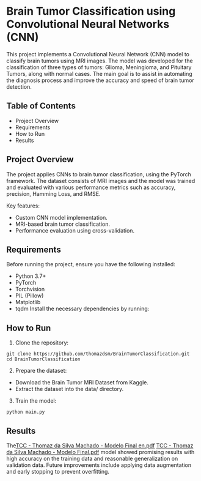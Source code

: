 # Brain Tumor Classification using Convolutional Neural Networks (CNN)
This project implements a Convolutional Neural Network (CNN) model to classify brain tumors using MRI images. The model was developed for the classification of three types of tumors: Glioma, Meningioma, and Pituitary Tumors, along with normal cases. The main goal is to assist in automating the diagnosis process and improve the accuracy and speed of brain tumor detection.

## Table of Contents
* Project Overview
* Requirements
* How to Run
* Results

## Project Overview
The project applies CNNs to brain tumor classification, using the PyTorch framework. The dataset consists of MRI images and the model was trained and evaluated with various performance metrics such as accuracy, precision, Hamming Loss, and RMSE.

Key features:
* Custom CNN model implementation.
* MRI-based brain tumor classification.
* Performance evaluation using cross-validation.

## Requirements
Before running the project, ensure you have the following installed:
* Python 3.7+
* PyTorch
* Torchvision
* PIL (Pillow)
* Matplotlib
* tqdm
Install the necessary dependencies by running:

## How to Run
1. Clone the repository:

```
git clone https://github.com/thomazdsm/BrainTumorClassification.git
cd BrainTumorClassification
```

2. Prepare the dataset:
* Download the Brain Tumor MRI Dataset from Kaggle.
* Extract the dataset into the data/ directory.

3. Train the model:

```
python main.py
```

## Results
The[TCC - Thomaz da Silva Machado - Modelo Final en.pdf](../../../../Downloads/TCC%20-%20Thomaz%20da%20Silva%20Machado%20-%20Modelo%20Final%20en.pdf)
[TCC - Thomaz da Silva Machado - Modelo Final.pdf](../../../../Downloads/TCC%20-%20Thomaz%20da%20Silva%20Machado%20-%20Modelo%20Final.pdf) model showed promising results with high accuracy on the training data and reasonable generalization on validation data. Future improvements include applying data augmentation and early stopping to prevent overfitting.